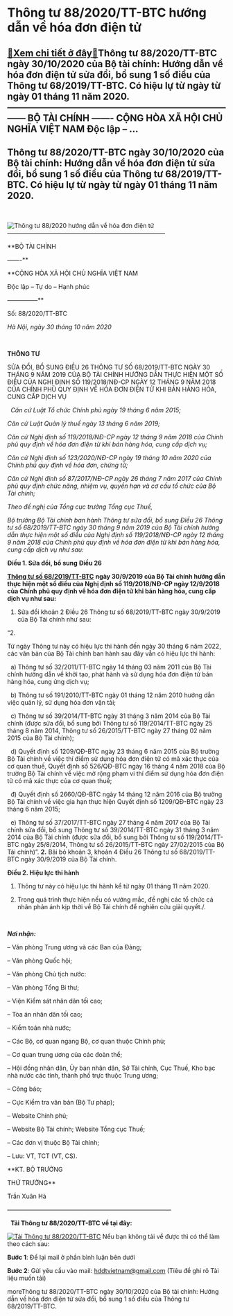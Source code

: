 Thông tư 88/2020/TT-BTC hướng dẫn về hóa đơn điện tử
====================================================

[:gift:Xem chi tiết ở đây:gift:](https://hddtvn.com/thong-tu-88-2020-tt-btc-huong-dan-ve-hoa-don-dien-tu/)Thông tư 88/2020/TT-BTC ngày 30/10/2020 của Bộ tài chính: Hướng dẫn về hóa đơn điện tử sửa đổi, bổ sung 1 số điều của Thông tư 68/2019/TT-BTC. Có hiệu lự từ ngày từ ngày 01 tháng 11 năm 2020.    —————————————————————————— BỘ TÀI CHÍNH ——- CỘNG HÒA XÃ HỘI CHỦ NGHĨA VIỆT NAM Độc lập – …
---------------------------------------------------------------------------------------------------------------------------------------------------------------------------------------------------------------------------------------------------------------------------------------------



Thông tư 88/2020/TT-BTC ngày 30/10/2020 của Bộ tài chính: Hướng dẫn về hóa đơn điện tử sửa đổi, bổ sung 1 số điều của Thông tư 68/2019/TT-BTC. Có hiệu lự từ ngày từ ngày 01 tháng 11 năm 2020.
-------------------------------------------------------------------------------------------------------------------------------------------------------------------------------------------------


  



![Thông tư 88/2020 hướng dẫn về hóa đơn điện tử](https://hddtvn.com/wp-content/uploads/2021/01/Thong-tu-88-2020-huong-dan-ve-hoa-don-dien-tu.png "Thông tư 88/2020 hướng dẫn về hóa đơn điện tử")
 ——————————————————————————







**BỘ TÀI CHÍNH  

 ——-**

**CỘNG HÒA XÃ HỘI CHỦ NGHĨA VIỆT NAM  

 Độc lập – Tự do – Hạnh phúc  

 —————**



Số: 88/2020/TT-BTC

*Hà Nội, ngày 30 tháng 10 năm 2020*



 



**THÔNG TƯ**  

 SỬA ĐỔI, BỔ SUNG ĐIỀU 26 THÔNG TƯ SỐ 68/2019/TT-BTC NGÀY 30 THÁNG 9 NĂM 2019 CỦA BỘ TÀI CHÍNH HƯỚNG DẪN THỰC HIỆN MỘT SỐ ĐIỀU CỦA NGHỊ ĐỊNH SỐ 119/2018/NĐ-CP NGÀY 12 THÁNG 9 NĂM 2018 CỦA CHÍNH PHỦ QUY ĐỊNH VỀ HÓA ĐƠN ĐIỆN TỬ KHI BÁN HÀNG HÓA, CUNG CẤP DỊCH VỤ  

  
*Căn cứ Luật Tổ chức Chính phủ ngày 19 tháng 6 năm 2015;*  

*Căn cứ Luật Quản lý thuế ngày 13 tháng 6 năm 2019;*  

*Căn cứ Nghị định số 119/2018/NĐ-CP ngày 12 tháng 9 năm 2018 của Chính phủ quy định về hóa đơn điện tử khi bán hàng hóa, cung cấp dịch vụ;*  

*Căn cứ Nghị định số 123/2020/NĐ-CP ngày 19 tháng 10 năm 2020 của Chính phủ quy định về hóa đơn, chứng từ;*  

*Căn cứ Nghị định số 87/2017/NĐ-CP ngày 26 tháng 7 năm 2017 của Chính phủ quy định chức năng, nhiệm vụ, quyền hạn và cơ cấu tổ chức của Bộ Tài chính;*  

*Theo đề nghị của Tổng cục trưởng Tổng cục Thuế,*  

*Bộ trưởng Bộ Tài chính ban hành Thông tư sửa đổi, bổ sung Điều 26 Thông tư số 68/2019/TT-BTC ngày 30 tháng 9 năm 2019 của Bộ Tài chính hướng dẫn thực hiện một số điều của Nghị định số 119/2018/NĐ-CP ngày 12 tháng 9 năm 2018 của Chính phủ quy định về hóa đơn điện tử khi bán hàng hóa, cung cấp dịch vụ như sau:*


**Điều 1. Sửa đổi, bổ sung Điều 26** 

**[Thông tư số 68/2019/TT-BTC](# "Thông tư 68")** **ngày 30/9/2019 của Bộ Tài chính hướng dẫn thực hiện một số điều của Nghị định số 119/2018/NĐ-CP ngày 12/9/2018 của Chính phủ quy định về hóa đơn điện tử khi bán hàng hóa, cung cấp dịch vụ như sau:**
1. Sửa đổi khoản 2 Điều 26 Thông tư số 68/2019/TT-BTC ngày 30/9/2019 của Bộ Tài chính như sau:


“2. 

Từ ngày Thông tư này có hiệu lực thi hành đến ngày 30 tháng 6 năm 2022, các văn bản của Bộ Tài chính ban hành sau đây vẫn có hiệu lực thi hành:  

  a) Thông tư số 32/2011/TT-BTC ngày 14 tháng 03 năm 2011 của Bộ Tài chính hướng dẫn về khởi tạo, phát hành và sử dụng hóa đơn điện tử bán hàng hóa, cung ứng dịch vụ;  

  b) Thông tư số 191/2010/TT-BTC ngày 01 tháng 12 năm 2010 hướng dẫn việc quản lý, sử dụng hóa đơn vận tải;  

  c) Thông tư số 39/2014/TT-BTC ngày 31 tháng 3 năm 2014 của Bộ Tài chính (được sửa đổi, bổ sung bởi Thông tư số 119/2014/TT-BTC ngày 25 tháng 8 năm 2014, Thông tư số 26/2015/TT-BTC ngày 27 tháng 02 năm 2015 của Bộ Tài chính);  

  d) Quyết định số 1209/QĐ-BTC ngày 23 tháng 6 năm 2015 của Bộ trưởng Bộ Tài chính về việc thí điểm sử dụng hóa đơn điện tử có mã xác thực của cơ quan thuế, Quyết định số 526/QĐ-BTC ngày 16 tháng 4 năm 2018 của Bộ trưởng Bộ Tài chính về việc mở rộng phạm vi thí điểm sử dụng hóa đơn điện tử có mã xác thực của cơ quan thuế;  

  đ) Quyết định số 2660/QĐ-BTC ngày 14 tháng 12 năm 2016 của Bộ trưởng Bộ Tài chính về việc gia hạn thực hiện Quyết định số 1209/QĐ-BTC ngày 23 tháng 6 năm 2015;  

  e) Thông tư số 37/2017/TT-BTC ngày 27 tháng 4 năm 2017 của Bộ Tài chính sửa đổi, bổ sung Thông tư số 39/2014/TT-BTC ngày 31 tháng 3 năm 2014 của Bộ Tài chính (được sửa đổi, bổ sung bởi Thông tư số 119/2014/TT-BTC ngày 25/8/2014, Thông tư số 26/2015/TT-BTC ngày 27/02/2015 của Bộ Tài chính)”.
**2.** Bãi bỏ khoản 3, khoản 4 Điều 26 Thông tư số 68/2019/TT-BTC ngày 30/9/2019 của Bộ Tài chính.


**Điều 2. Hiệu lực thi hành**  

1. Thông tư này có hiệu lực thi hành kể từ ngày 01 tháng 11 năm 2020.  

2. Trong quá trình thực hiện nếu có vướng mắc, đề nghị các tổ chức cá nhân phản ánh kịp thời về Bộ Tài chính để nghiên cứu giải quyết./.  

 






  

***Nơi nhận:***  

 – Văn phòng Trung ương và các Ban của Đảng;  

 – Văn phòng Quốc hội;  

 – Văn phòng Chủ tịch nước:  

 – Văn phòng Tổng Bí thư;  

 – Viện Kiểm sát nhân dân tối cao;  

 – Tòa án nhân dân tối cao;  

 – Kiểm toán nhà nước;  

 – Các Bộ, cơ quan ngang Bộ, cơ quan thuộc Chính phủ;  

 – Cơ quan trung ương của các đoàn thể;  

 – Hội đồng nhân dân, Ủy ban nhân dân, Sở Tài chính, Cục Thuế, Kho bạc nhà nước các tỉnh, thành phố trực thuộc Trung ương;  

 – Công báo;  

 – Cực Kiểm tra văn bản (Bộ Tư pháp);  

 – Website Chính phủ;  

 – Website Bộ Tài chính; Website Tổng cục Thuế;  

 – Các đơn vị thuộc Bộ Tài chính;  

 – Lưu: VT, TCT (VT, CS).

**KT. BỘ TRƯỞNG  

 THỨ TRƯỞNG**

 Trần Xuân Hà







———————————————————————————  

  
**Tải Thông tư 88/2020/TT-BTC về tại đây:**



[![Tải Thông tư 88/2020/TT-BTC](https://hddtvn.com/wp-content/uploads/2021/01/org-tai-ve.png "Tải Thông tư 88/2020/TT-BTC")](https://drive.google.com/u/0/uc?id=1nhzh60LaitG-9uRtwV8BOCIFGaNrx7qV&export=download "Tải Thông tư 88/2020/TT-BTC")
Nếu bạn không tải về được thì có thể làm theo cách sau:  

**Bước 1**: Để lại mail ở phần bình luận bên dưới  

**Bước 2**: Gửi yêu cầu vào mail: hddtvietnam@gmail.com (Tiêu đề ghi rõ Tài liệu muốn tải)





moreThông tư 88/2020/TT-BTC ngày 30/10/2020 của Bộ tài chính: Hướng dẫn về hóa đơn điện tử sửa đổi, bổ sung 1 số điều của Thông tư 68/2019/TT-BTC.

